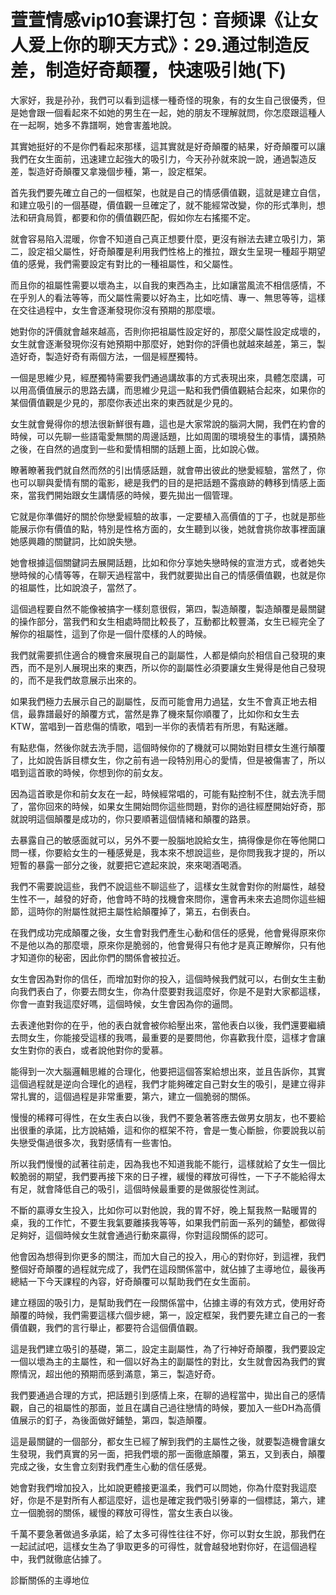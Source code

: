 # 萱萱情感vip10套课打包：音频课《让女人爱上你的聊天方式》：29.通过制造反差，制造好奇颠覆，快速吸引她(下)

大家好，我是孙孙，我們可以看到這樣一種奇怪的現象，有的女生自己很優秀，但是她會跟一個看起來不如她的男生在一起，她的朋友不理解就問，你怎麼跟這種人在一起啊，她多不靠譜啊，她會害羞地說。

其實她挺好的不是你們看起來那樣，這其實就是好奇顛覆的結果，好奇顛覆可以讓我們在女生面前，迅速建立起強大的吸引力，今天孙孙就來說一說，通過製造反差，製造好奇顛覆又拿幾個步種，第一，設定框架。

首先我們要先確立自己的一個框架，也就是自己的情感價值觀，這就是建立自信，和建立吸引的一個基礎，價值觀一旦確定了，就不能經常改變，你的形式準則，想法和研貪局質，都要和你的價值觀匹配，假如你左右搖擺不定。

就會容易陷入混暖，你會不知道自己真正想要什麼，更沒有辦法去建立吸引力，第二，設定祖父屬性，好奇顛覆是利用我們性格上的推拉，跟女生呈現一種超乎期望值的感覺，我們需要設定有對比的一種祖屬性，和父屬性。

而且你的祖屬性需要以壞為主，以自我的東西為主，比如讓當風流不相信感情，不在乎別人的看法等等，而父屬性需要以好為主，比如吃情、專一、無思等等，這樣在交往過程中，女生會逐漸發現你沒有預期的那麼壞。

她對你的評價就會越來越高，否則你把祖屬性設定好的，那麼父屬性設定成壞的，女生就會逐漸發現你沒有她預期中那麼好，她對你的評價也就越來越差，第三，製造好奇，製造好奇有兩個方法，一個是經歷獨特。

一個是思維少見，經歷獨特需要我們通過講故事的方式表現出來，具體怎麼講，可以用高價值展示的思路去講，而思維少見這一點和我們價值觀結合起來，如果你的某個價值觀是少見的，那麼你表述出來的東西就是少見的。

女生就會覺得你的想法很新鮮很有趣，這也是大家常說的腦洞大開，我們在約會的時候，可以先聊一些語電愛無關的周邊話題，比如周圍的環境發生的事情，講預熱之後，在自然的過度到一些和愛情相關的話題上面，比如說心做。

瞭著瞭著我們就自然而然的引出情感話題，就會帶出彼此的戀愛經驗，當然了，你也可以聊與愛情有關的電影，總是我們的目的是把話題不露痕跡的轉移到情感上面來，當我們開始跟女生講情感的時候，要先拋出一個管理。

它就是你準備好的關於你戀愛經驗的故事，一定要植入高價值的丁子，也就是那些能展示你有價值的點，特別是性格方面的，女生聽到以後，她就會挑你故事裡面讓她感興趣的關鍵詞，比如說失戀。

她會根據這個關鍵詞去展開話題，比如和你分享她失戀時候的宣泄方式，或者她失戀時候的心情等等，在聊天過程當中，我們就要拋出自己的情感價值觀，也就是你的祖屬性，比如說浪子，當然了。

這個過程要自然不能像被搞字一樣刻意很假，第四，製造顛覆，製造顛覆是最關鍵的操作部分，當我們和女生相處時間比較長了，互動都比較豐滿，女生已經完全了解你的祖屬性，這到了你是一個什麼樣的人的時候。

我們就需要抓住適合的機會來展現自己的副屬性，人都是傾向於相信自己發現的東西，而不是別人展現出來的東西，所以你的副屬性必須要讓女生覺得是他自己發現的，而不是我們故意展示出來的。

如果我們極力去展示自己的副屬性，反而可能會用力過猛，女生不會真正地去相信，最靠譜最好的顛覆方式，當然是靠了機來幫你順覆了，比如你和女生去KTW，當唱到一首悲傷的情歌，唱到一半你的表情若有所思，有點迷離。

有點悲傷，然後你就去洗手間，這個時候你的了機就可以開始對目標女生進行顛覆了，比如說告訴目標女生，你之前有過一段特別用心的愛情，但是被傷害了，所以唱到這首歌的時候，你想到你的前女友。

因為這首歌是你和前女友在一起，時候經常唱的，可能有點控制不住，就去洗手間了，當你回來的時候，如果女生開始問你這些問題，對你的過往經歷開始好奇，那就說明這個顛覆是成功的，你只要順著這個情緒和顛覆的路景。

去暴露自己的敏感面就可以，另外不要一股腦地說給女生，搞得像是你在等他開口問一樣，你要給女生的一種感覺是，我本來不想說這些，是你問我我才提的，所以短暫的暴露一部分之後，就要把它遮起來說，來來喝酒喝酒。

我們不需要說這些，我們不說這些不聊這些了，這樣女生就會對你的附屬性，越發生性不一，越發的好奇，他會時不時的找機會來問你，還會再未來去追問你這些細節，這時你的附屬性就把主屬性給顛覆掉了，第五，右倒表白。

在我們成功完成顛覆之後，女生會對我們產生心動和信任的感覺，他會覺得原來你不是他以為的那麼壞，原來你是脆弱的，他會覺得只有他才是真正瞭解你，只有他才知道你的秘密，因此你們的關係會被拉近。

女生會因為對你的信任，而增加對你的投入，這個時候我們就可以，右倒女生主動向我們表白了，你要去問女生，你為什麼要對我這麼好，你是不是對大家都這樣，你會一直對我這麼好嗎，這個時候，女生會因為你的逼問。

去表達他對你的在乎，他的表白就會被你給壓出來，當他表白以後，我們還要繼續去問女生，你能接受這樣的我嗎，最重要的是要問他，你喜歡我什麼，這樣才會讓女生對你的表白，或者說他對你的愛慕。

能得到一次大腦邏輯思維的合理化，他要把這個答案給想出來，並且告訴你，其實這個過程就是逆向合理化的過程，我們才能夠確定自己對女生的吸引，是建立得非常扎實的，這個過程是非常重要，第六，建立一個脆弱的關係。

慢慢的稀釋可得性，在女生表白以後，我們不要急著答應去做男女朋友，也不要給出很重的承諾，比方說結婚，這和你的框架不符，會是一隻心斷臉，你要說我以前失戀受傷過很多次，我對感情有一些害怕。

所以我們慢慢的試著往前走，因為我也不知道我能不能行，這樣就給了女生一個比較脆弱的期望，我們要再接下來的日子裡，緩慢的釋放可得性，一下子不能給得太有足，就會降低自己的吸引，這個時候最重要的是做服從性測試。

不斷的贏導女生投入，比如你可以對他說，我的胃不好，晚上幫我熬一點暖胃的桌，我的工作忙，不要生我氣要離揍我等等，如果我們前面一系列的鋪墊，都做得足夠好，這個時候女生就會通過行動來贏得，你對這段關係的認可。

他會因為想得到你更多的關注，而加大自己的投入，用心的對你好，到這裡，我們整個好奇顛覆的過程就完成了，我們在這段關係當中，就佔據了主導地位，最後再總結一下今天課程的內容，好奇顛覆可以幫助我們在女生面前。

建立穩固的吸引力，是幫助我們在一段關係當中，佔據主導的有效方式，使用好奇顛覆的時候，我們需要這樣六個步總，第一，設定框架，我們要先建立自己的一套價值觀，我們的言行舉止，都要符合這個價值觀。

這是我們建立吸引的基礎，第二，設定主副屬性，為了行神好奇顛覆，我們要設定一個以壞為主的主屬性，和一個以好為主的副屬性的對比，女生就會因為我們的實際情況，超出他的預期而感到滿意，第三，製造好奇。

我們要通過合理的方式，把話題引到感情上來，在聊的過程當中，拋出自己的感情觀，自己的祖屬性的那面，並且在講自己過往戀情的時候，要加入一些DH為高價值展示的釘子，為後面做好鋪墊，第四，製造顛覆。

這是最關鍵的一個部分，都女生已經了解到我們的主屬性之後，就要製造機會讓女生發現，我們真實的另一面，把我們壞的那一面徹底顛覆，第五，又到表白，顛覆完成之後，女生會立刻對我們產生心動的信任感覺。

她會對我們增加投入，比如說更體接更溫柔，我們可以問她，你為什麼對我這麼好，你是不是對所有人都這麼好，這也是確定我們吸引勞辜的一個標誌，第六，建立一個脆弱的關係，緩慢的釋放可得性，當女生表白以後。

千萬不要急著做過多承諾，給了太多可得性往往不好，你可以對女生說，那我們在一起試試吧，這樣女生為了爭取更多的可得性，就會越發地對你好，在這個過程中，我們就徹底佔據了。

診斷關係的主導地位